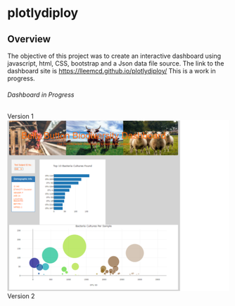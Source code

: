 # plotlydiploy
## Overview
The objective of this project was to create an interactive dashboard using javascript, html, CSS, bootstrap and a Json data file source. 
The link to the dashboard site is https://lleemcd.github.io/plotlydiploy/
This is a work in progress.

###### Dashboard in Progress 
Version 1
![bbbd_work_in_progress](https://github.com/LleeMcD/plotlydiploy/blob/main/static/images/bbbd_work_in_progress.png)
Version 2
